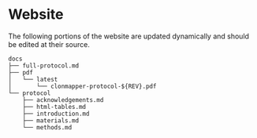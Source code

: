 # Website

The following portions of the website are updated dynamically and should be edited at their source.

```
docs
├── full-protocol.md
├── pdf
│   └── latest
│       └── clonmapper-protocol-${REV}.pdf
└── protocol
    ├── acknowledgements.md
    ├── html-tables.md
    ├── introduction.md
    ├── materials.md
    └── methods.md
```
